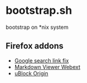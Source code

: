 # bootstrap.sh
bootstrap on *nix system

## Firefox addons ##
- [Google search link fix](https://addons.mozilla.org/en-US/firefox/addon/google-search-link-fix/)
- [Markdown Viewer Webext](https://addons.mozilla.org/en-US/firefox/addon/markdown-viewer-webext/)
- [uBlock Origin](https://addons.mozilla.org/en-US/firefox/addon/ublock-origin/)
